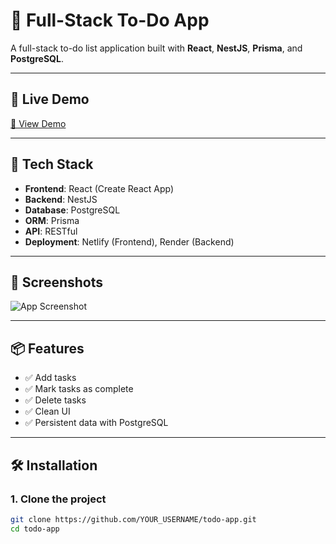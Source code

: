 # 📝 Full-Stack To-Do App

A full-stack to-do list application built with **React**, **NestJS**, **Prisma**, and **PostgreSQL**.

---

## 🚀 Live Demo

[🔗 View Demo](https://your-demo-link.com)

---

## 🧰 Tech Stack

- **Frontend**: React (Create React App)
- **Backend**: NestJS
- **Database**: PostgreSQL
- **ORM**: Prisma
- **API**: RESTful
- **Deployment**: Netlify (Frontend), Render (Backend)

---

## 📸 Screenshots

![App Screenshot](./screenshot.png)

---

## 📦 Features

- ✅ Add tasks
- ✅ Mark tasks as complete
- ✅ Delete tasks
- ✅ Clean UI
- ✅ Persistent data with PostgreSQL

---

## 🛠️ Installation

### 1. Clone the project

```bash
git clone https://github.com/YOUR_USERNAME/todo-app.git
cd todo-app

